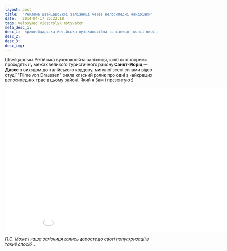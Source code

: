 ```yaml
---
layout: post
title:  "Реклама швейцарської залізниці через велосипедні мандрівки"
date:   2014-04-17 20:22:18
tags: velosyped videorolyk motyvator
meta_desc_1:
desc_1: "<p>Швейцарська Ретійська вузькоколійна залізниця, колії якої зокрема проходять і у межах великого туристичного району <b>Санкт-Моріц — Давос</b> з виходом до італійського кордону, минулої осені силами відео студії 'Filme von Draussen' зняла класний ролик про одні з найкращих велосипедних трас в цьому районі. Який я Вам і презентую :)</p><iframe class='responsive' src='//www.youtube.com/embed/5ElIWwIBR1k?rel=0' frameborder='0'  width='940' height='480' allowfullscreen></iframe>"
desc_2:
desc_3:
desc_img:
---
```


Швейцарська Ретійська вузькоколійна залізниця, колії якої зокрема проходять і у межах великого туристичного району <b>Санкт-Моріц — Давос</b> з виходом до італійського кордону, минулої осені силами відео студії "Filme von Draussen" зняла класний ролик про одні з найкращих велосипедних трас в цьому районі. Який я Вам і презентую :)

<iframe class="responsive" src="//www.youtube.com/embed/5ElIWwIBR1k?rel=0" frameborder="0"  width="940" height="480" allowfullscreen></iframe>

<i>П.С. Може і наша залізниця колись доросте до своєї популяризації в такий спосіб...</i>